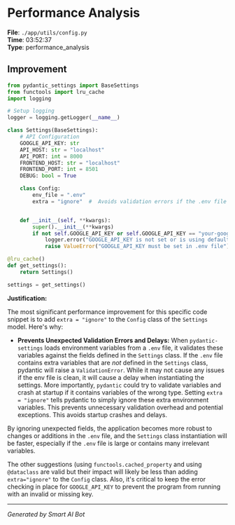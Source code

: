 # Performance Analysis

**File**: `./app/utils/config.py`  
**Time**: 03:52:37  
**Type**: performance_analysis

## Improvement

```python
from pydantic_settings import BaseSettings
from functools import lru_cache
import logging

# Setup logging
logger = logging.getLogger(__name__)

class Settings(BaseSettings):
    # API Configuration
    GOOGLE_API_KEY: str
    API_HOST: str = "localhost"
    API_PORT: int = 8000
    FRONTEND_HOST: str = "localhost"
    FRONTEND_PORT: int = 8501
    DEBUG: bool = True

    class Config:
        env_file = ".env"
        extra = "ignore"  #  Avoids validation errors if the .env file has extra fields.


    def __init__(self, **kwargs):
        super().__init__(**kwargs)
        if not self.GOOGLE_API_KEY or self.GOOGLE_API_KEY == "your-google-api-key-here":
            logger.error("GOOGLE_API_KEY is not set or is using default value")
            raise ValueError("GOOGLE_API_KEY must be set in .env file")

@lru_cache()
def get_settings():
    return Settings()

settings = get_settings()
```

**Justification:**

The most significant performance improvement for this specific code snippet is to add `extra = "ignore"` to the `Config` class of the `Settings` model.  Here's why:

* **Prevents Unexpected Validation Errors and Delays:**  When `pydantic-settings` loads environment variables from a `.env` file, it validates these variables against the fields defined in the `Settings` class. If the `.env` file contains extra variables that are *not* defined in the `Settings` class, pydantic will raise a `ValidationError`. While it may not cause any issues if the env file is clean, it will cause a delay when instantiating the settings. More importantly, `pydantic` could try to validate variables and crash at startup if it contains variables of the wrong type. Setting `extra = "ignore"` tells pydantic to simply ignore these extra environment variables. This prevents unnecessary validation overhead and potential exceptions.  This avoids startup crashes and delays.

By ignoring unexpected fields, the application becomes more robust to changes or additions in the `.env` file, and the `Settings` class instantiation will be faster, especially if the `.env` file is large or contains many irrelevant variables.

The other suggestions (using `functools.cached_property` and using `@dataclass` are valid but their impact will likely be less than adding `extra="ignore"` to the `Config` class.  Also, it's critical to keep the error checking in place for `GOOGLE_API_KEY` to prevent the program from running with an invalid or missing key.

---
*Generated by Smart AI Bot*
